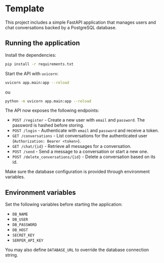# Template

This project includes a simple FastAPI application that manages users and chat conversations backed by a PostgreSQL database.

## Running the application

Install the dependencies:

```bash
pip install -r requirements.txt
```

Start the API with `uvicorn`:

```bash
uvicorn app.main:app --reload
```

ou

```bash
python -m uvicorn app.main:app --reload
```

The API now exposes the following endpoints:

- `POST /register` - Create a new user with `email` and `password`. The password is hashed before storing.
- `POST /login` - Authenticate with `email` and `password` and receive a token.
- `GET /conversations` - List conversations for the authenticated user (`Authorization: Bearer <token>`).
- `GET /chat/{id}` - Retrieve all messages for a conversation.
- `POST /send` - Send a message to a conversation or start a new one.
- `POST /delete_conversations/{id}` - Delete a conversation based on its id.

Make sure the database configuration is provided through environment variables.

## Environment variables

Set the following variables before starting the application:
- `DB_NAME`
- `DB_USER`
- `DB_PASSWORD`
- `DB_HOST`
- `SECRET_KEY`
- `SERPER_API_KEY`

You may also define `DATABASE_URL` to override the database connection string.
